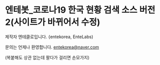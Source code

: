 # 엔테봇_코로나19 한국 현황 검색 소스 버전2(사이트가 바뀌어서 수정)

제작자 엔테클로입니다. {entekorea, EnteLabs)

문의는 언제나 환영합니다. entekorea@naver.com

(복붙해도 상관 없는데 팔다가 걸리면 손모가지)
